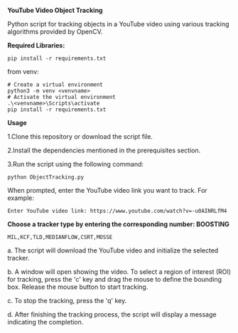 **YouTube Video Object Tracking**

Python script for tracking objects in a YouTube video using various tracking algorithms provided by OpenCV.

**Required Libraries:**
```
pip install -r requirements.txt
```
from venv:
```
# Create a virtual environment
python3 -m venv <venvname>
# Activate the virtual environment
.\<venvname>\Scripts\activate
pip install -r requirements.txt
```
**Usage**

1.Clone this repository or download the script file.

2.Install the dependencies mentioned in the prerequisites section.

3.Run the script using the following command:

```
python ObjectTracking.py
```

When prompted, enter the YouTube video link you want to track. For example:
```
Enter YouTube video link: https://www.youtube.com/watch?v=-u0AINRLfM4
```

**Choose a tracker type by entering the corresponding number:
BOOSTING**
```
MIL,KCF,TLD,MEDIANFLOW,CSRT,MOSSE
```
a. The script will download the YouTube video and initialize the selected tracker.

b. A window will open showing the video. To select a region of interest (ROI) for tracking, press the 'c' key and drag the mouse to define the bounding box. Release the mouse button to start tracking.

c. To stop the tracking, press the 'q' key.

d. After finishing the tracking process, the script will display a message indicating the completion.
